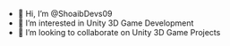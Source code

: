 - 👋 Hi, I’m @ShoaibDevs09
- 👀 I’m interested in Unity 3D Game Development
- 💞️ I’m looking to collaborate on Unity 3D Game Projects

<!---
ShoaibDevs09/ShoaibDevs09 is a ✨ special ✨ repository because its `README.md` (this file) appears on your GitHub profile.
You can click the Preview link to take a look at your changes.
--->
